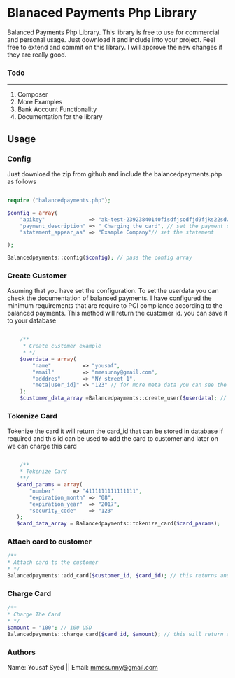 Blanaced Payments Php Library
================

Balanced Payments Php Library. This library is free to use for commercial and personal usage. Just download it and include into your project. Feel free to extend and commit on this library. I will approve the new changes if they are really good. 

### Todo
---
1. Composer
2. More Examples
3. Bank Account Functionality
4. Documentation for the library

Usage
-----

### Config
Just download the zip from github and include the balancedpayments.php as follows

```php

require ("balancedpayments.php");

$config = array(
	"apikey"              => "ak-test-23923840140fisdfjsodfjd9fjks22sdww", // set your api key secret
	"payment_description" => " Charging the card", // set the payment description
	"statement_appear_as" => "Example Company"// set the statement

);

Balancedpayments::config($config); // pass the config array

```
### Create Customer
Asuming that you have set the configuration. To set the userdata you can check the documentation of balanced payments. I have configured the minimum requirements that are require to PCI compliance according to the balanced payments. This method will return the customer id. you can save it to your database

```php

	/**
	 * Create customer example
	 * */
	$userdata = array(
		"name"          => "yousaf",
		"email"         => "mmesunny@gmail.com",
		"adddres"       => "NY street 1",
		"meta[user_id]" => "123" // for more meta data you can see the documentation in balanced api
	);
	$customer_data_array =Balancedpayments::create_user($userdata); // this will return an array

```

### Tokenize Card
Tokenize the card it will return the card_id that can be stored in database if required and this id can be used to add the card to customer and later on we can charge this card

 ```php

	 /**
	 * Tokenize Card
	 **/
	$card_params = array(
		"number"      => "4111111111111111",
		"expiration_month" => "08",
		"expiration_year"  => "2017",
		"security_code"    => "123"
	);
	$card_data_array = Balancedpayments::tokenize_card($card_params);

```


### Attach card to customer


 ```php
/**
 * Attach card to the customer
 * */
Balancedpayments::add_card($customer_id, $card_id); // this returns and array

```


### Charge Card


 ```php
/**
 * Charge The Card
 * */
 $amount = "100"; // 100 USD
Balancedpayments::charge_card($card_id, $amount); // this will return an array

```



### Authors
Name: Yousaf Syed
|| Email: mmesunny@gmail.com


